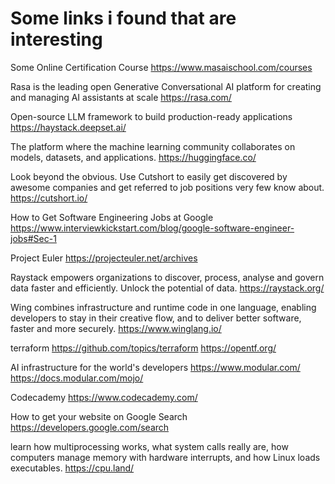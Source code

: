 # Some links i found that are interesting

Some Online Certification Course
https://www.masaischool.com/courses

Rasa is the leading open Generative Conversational AI platform for creating and managing AI assistants at scale
https://rasa.com/

Open-source LLM framework to build production-ready applications
https://haystack.deepset.ai/

The platform where the machine learning community collaborates on models, datasets, and applications.
https://huggingface.co/

Look beyond the obvious. Use Cutshort to easily get discovered by awesome companies and get referred to job positions very few know about.
https://cutshort.io/

How to Get Software Engineering Jobs at Google
https://www.interviewkickstart.com/blog/google-software-engineer-jobs#Sec-1

Project Euler
https://projecteuler.net/archives

Raystack empowers organizations to discover, process, analyse and govern data faster and efficiently. Unlock the potential of data.
https://raystack.org/

Wing combines infrastructure and runtime code in one language, enabling developers to stay in their creative flow, and to deliver better software, faster and more securely.
https://www.winglang.io/

terraform
https://github.com/topics/terraform
https://opentf.org/

AI infrastructure for the world's developers
https://www.modular.com/
https://docs.modular.com/mojo/

Codecademy
https://www.codecademy.com/

How to get your website on Google Search
https://developers.google.com/search

learn how multiprocessing works, what system calls really are, how computers manage memory with hardware interrupts, and how Linux loads executables.
https://cpu.land/